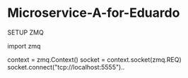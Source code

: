 # Microservice-A-for-Eduardo

SETUP ZMQ

import zmq

context = zmq.Context()
socket = context.socket(zmq.REQ)
socket.connect("tcp://localhost:5555")..
